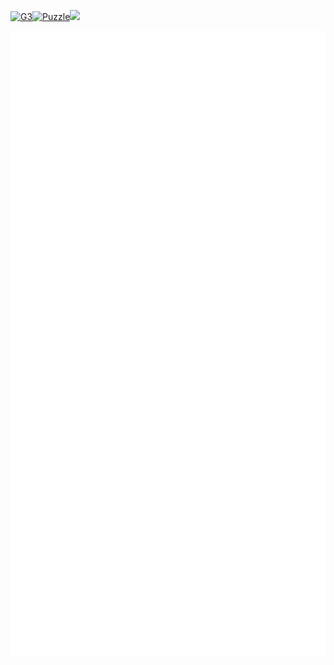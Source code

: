 <a href="https://github.com/G3ZZING"><img src="https://komarev.com/ghpvc/?username=G3ZZING&color=141321" alt="G3" /></a><a href="https://github.com/G3ZZING/G3ZZING/releases/download/Puzzle/destiny.exe" download><img src="https://img.shields.io/badge/Destiny-141321?style=flat-square&logo=Red-Hat" alt="Puzzle"/></a><a href="https://g3zzing.github.io"><img src="https://img.shields.io/badge/My Website-141321?style=flat-square&logo=Bookmeter"/></a>

<img src="https://github.com/G3ZZING/G3ZZING/blob/main/github-metrics.svg" alt="github metrics">
